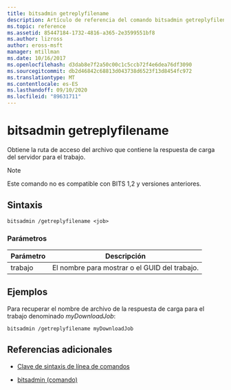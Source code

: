 ```yaml
---
title: bitsadmin getreplyfilename
description: Artículo de referencia del comando bitsadmin getreplyfilename, que obtiene la ruta de acceso del archivo que contiene la respuesta de carga del servidor para el trabajo.
ms.topic: reference
ms.assetid: 85447184-1732-4816-a365-2e3599551bf8
ms.author: lizross
author: eross-msft
manager: mtillman
ms.date: 10/16/2017
ms.openlocfilehash: d3dab8e7f2a50c00c1c5ccb72f4e6dea76df3090
ms.sourcegitcommit: db2d46842c68813d043738d6523f13d8454fc972
ms.translationtype: MT
ms.contentlocale: es-ES
ms.lasthandoff: 09/10/2020
ms.locfileid: "89631711"
---
```

# <a name="bitsadmin-getreplyfilename"></a>bitsadmin getreplyfilename

Obtiene la ruta de acceso del archivo que contiene la respuesta de carga del servidor para el trabajo.

> [!NOTE]
> Este comando no es compatible con BITS 1,2 y versiones anteriores.

## <a name="syntax"></a>Sintaxis

```
bitsadmin /getreplyfilename <job>
```

### <a name="parameters"></a>Parámetros

| Parámetro | Descripción |
| -------------- | -------------- |
| trabajo | El nombre para mostrar o el GUID del trabajo. |

## <a name="examples"></a>Ejemplos

Para recuperar el nombre de archivo de la respuesta de carga para el trabajo denominado *myDownloadJob*:

```
bitsadmin /getreplyfilename myDownloadJob
```

## <a name="additional-references"></a>Referencias adicionales

- [Clave de sintaxis de línea de comandos](command-line-syntax-key.md)

- [bitsadmin (comando)](bitsadmin.md)
